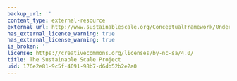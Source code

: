 ```yaml
---
backup_url: ''
content_type: external-resource
external_url: http://www.sustainablescale.org/ConceptualFramework/UnderstandingScale/MeasuringScale/TheIPATEquation.aspx
has_external_licence_warning: true
has_external_license_warning: true
is_broken: ''
license: https://creativecommons.org/licenses/by-nc-sa/4.0/
title: The Sustainable Scale Project
uid: 176e2e81-9c5f-4091-98b7-d6db52b2e2a0
---
```

